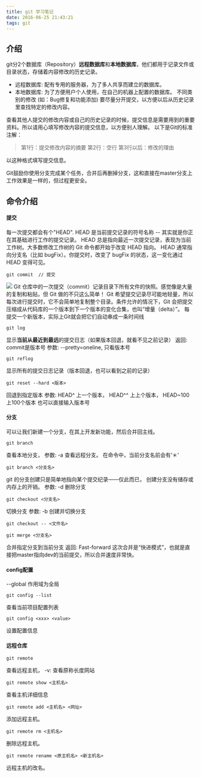 ```yaml
---
title: git 学习笔记
date: 2016-06-25 21:43:21
tags: git
---
```

## 介绍
git分2个数据库（Repository）**远程数据库**和**本地数据库**，他们都用于记录文件或目录状态，存储着内容修改的历史记录。
<!-- more -->
* 远程数据库: 配有专用的服务器，为了多人共享而建立的数据库。
* 本地数据库: 为了方便用户个人使用，在自己的机器上配置的数据库。
不同类别的修改 (如：Bug修复和功能添加) 要尽量分开提交，以方便以后从历史记录里查找特定的修改内容。

查看其他人提交的修改内容或自己的历史记录的时候，提交信息是需要用到的重要资料。所以请用心填写修改内容的提交信息，以方便别人理解。
以下是Git的标准注解：
> 第1行：提交修改内容的摘要
> 第2行：空行
> 第3行以后：修改的理由

以这种格式填写提交信息。

Git鼓励你使用分支完成某个任务，合并后再删掉分支，这和直接在master分支上工作效果是一样的，但过程更安全。

## 命令介绍
#### 提交
每一次提交都会有个"HEAD". HEAD 是当前提交记录的符号名称 -- 其实就是你正在其基础进行工作的提交记录。
HEAD 总是指向最近一次提交记录，表现为当前工作树。大多数修改工作树的 Git 命令都开始于改变 HEAD 指向。
HEAD 通常指向分支名（比如 bugFix）。你提交时，改变了 bugFix 的状态，这一变化通过 HEAD 变得可见。
```
git commit  // 提交
```
<img src="http://7xv9xo.com1.z0.glb.clouddn.com/commit.gif" class="full-image" />
Git 仓库中的一次提交（commit）记录目录下所有文件的快照。感觉像是大量的复制和粘贴，但 Git 做的不只这么简单！
Git 希望提交记录尽可能地轻量，所以每次进行提交时，它不会简单地复制整个目录。条件允许的情况下，Git 会把提交压缩成从代码库的一个版本到下一个版本的变化合集，也叫“增量（delta）”。
每提交一个新版本，实际上Git就会把它们自动串成一条时间线

```
git log
```
显示<b>当前从最近到最远</b>的提交日志（如果版本回退，就看不见之前记录）
返回: commit是版本号
参数: --pretty=oneline, 只看版本号

```
git reflog
```
显示所有的提交日志记录（版本回退，也可以看到之前的记录）
```
git reset --hard <版本>
```
回退到指定版本
参数: HEAD^ 上一个版本， HEAD^^ 上上个版本， HEAD~100 上100个版本
      也可以直接输入版本号
      
#### 分支
可以让我们新建一个分支，在其上开发新功能，然后合并回主线。
```
git branch
```
查看本地分支， 参数: -a 查看远程分支。 在命令中，当前分支名前会有‘＊’
```
git branch <分支名>  
```
git 的分支创建只是简单地指向某个提交纪录——仅此而已， 创建分支没有储存或内存上的开销。
参数: -d 删除分支

```
git checkout <分支名>
```
切换分支
参数: -b 创建并切换分支
```
git checkout -- <文件名>
```
```
git merge <分支名>
```
合并指定分支到当前分支
返回: Fast-forward 这次合并是“快进模式”，也就是直接把master指向dev的当前提交，所以合并速度非常快。




#### config配置
--global 作用域为全局
```
git config --list
```
查看当前项目配置列表

```
git config <xxx> <value>
```
设置配置信息

#### 远程仓库

```
git remote
```
查看远程主机， -v: 查看原称长度网站

```
git remote show <主机名>
```
查看主机详细信息
```
git remote add <主机名> <网址>
```
添加远程主机。
```
git remote rm <主机名>
```
删除远程主机。
```
git remote rename <原主机名> <新主机名>
```
远程主机的改名。


